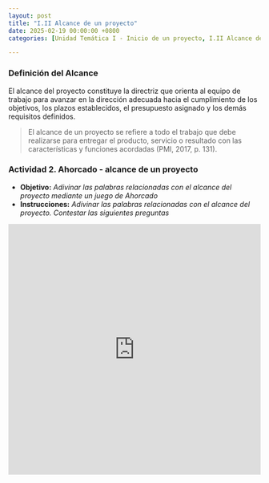 ```yaml
---
layout: post
title: "I.II Alcance de un proyecto"
date: 2025-02-19 00:00:00 +0800
categories: [Unidad Temática I - Inicio de un proyecto, I.II Alcance de un proyecto]

---
```

### Definición del Alcance
El alcance del proyecto constituye la directriz que orienta al equipo de trabajo para avanzar en la dirección adecuada hacia el cumplimiento de los objetivos, los plazos establecidos, el presupuesto asignado y los demás requisitos definidos.
> El alcance de un proyecto se refiere a todo el trabajo que debe realizarse para entregar el producto, servicio o resultado con las características y funciones acordadas (PMI, 2017, p. 131). 

### Actividad 2. Ahorcado - alcance de un proyecto
- **Objetivo:** _Adivinar las palabras relacionadas con el alcance del proyecto mediante un juego de Ahorcado_
- **Instrucciones:** _Adivinar las palabras relacionadas con el alcance del proyecto. Contestar las siguientes preguntas_

<iframe src="https://learningapps.org/watch?v=przhpekst25" style="border:0px;width:100%;height:500px" allowfullscreen="true" webkitallowfullscreen="true" mozallowfullscreen="true"></iframe>
